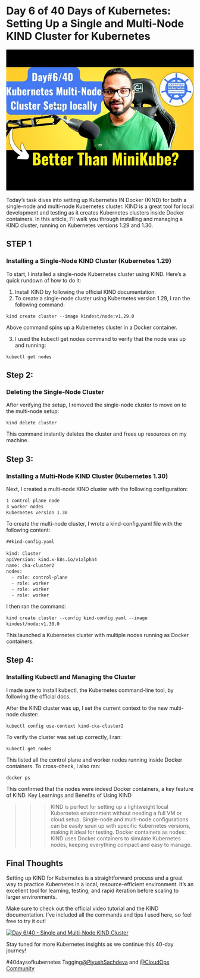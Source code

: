 # Day 6 of 40 Days of Kubernetes: Setting Up a Single and Multi-Node KIND Cluster for Kubernetes

<img src='./assets/6.png'>

Today’s task dives into setting up Kubernetes IN Docker (KIND) for both a single-node and multi-node Kubernetes cluster. KIND is a great tool for local development and testing as it creates Kubernetes clusters inside Docker containers. In this article, I’ll walk you through installing and managing a KIND cluster, running on Kubernetes versions 1.29 and 1.30.
## STEP 1
### Installing a Single-Node KIND Cluster (Kubernetes 1.29)
To start, I installed a single-node Kubernetes cluster using KIND. Here’s a quick rundown of how to do it:
1. Install KIND by following the official KIND documentation.
2. To create a single-node cluster using Kubernetes version 1.29, I ran the following command:
```
kind create cluster --image kindest/node:v1.29.0
```
Above command spins up a Kubernetes cluster in a Docker container.

3. I used the kubectl get nodes command to verify that the node was up and running:
```
kubectl get nodes
```
## Step 2:
### Deleting the Single-Node Cluster

After verifying the setup, I removed the single-node cluster to move on to the multi-node setup:
```
kind delete cluster
```
This command instantly deletes the cluster and frees up resources on my machine.
## Step 3:
### Installing a Multi-Node KIND Cluster (Kubernetes 1.30)

Next, I created a multi-node KIND cluster with the following configuration:

    1 control plane node
    3 worker nodes
    Kubernetes version 1.30

To create the multi-node cluster, I wrote a kind-config.yaml file with the following content:
```
##kind-config.yaml

kind: Cluster
apiVersion: kind.x-k8s.io/v1alpha4
name: cka-cluster2
nodes:
  - role: control-plane
  - role: worker
  - role: worker
  - role: worker

```
I then ran the command:
```
kind create cluster --config kind-config.yaml --image kindest/node:v1.30.0
```
This launched a Kubernetes cluster with multiple nodes running as Docker containers.
## Step 4:
### Installing Kubectl and Managing the Cluster
I made sure to install kubectl, the Kubernetes command-line tool, by following the official docs.

After the KIND cluster was up, I set the current context to the new multi-node cluster:
```
kubectl config use-context kind-cka-cluster2
```
To verify the cluster was set up correctly, I ran:
```
kubectl get nodes
```
This listed all the control plane and worker nodes running inside Docker containers. To cross-check, I also ran:
```
docker ps
```
This confirmed that the nodes were indeed Docker containers, a key feature of KIND.
Key Learnings and Benefits of Using KIND

>>>KIND is perfect for setting up a lightweight local Kubernetes environment without needing a full VM or cloud setup.
Single-node and multi-node configurations can be easily spun up with specific Kubernetes versions, making it ideal for testing.
Docker containers as nodes: KIND uses Docker containers to simulate Kubernetes nodes, keeping everything compact and easy to manage.
>>>
## Final Thoughts

Setting up KIND for Kubernetes is a straightforward process and a great way to practice Kubernetes in a local, resource-efficient environment. It’s an excellent tool for learning, testing, and rapid iteration before scaling to larger environments.

Make sure to check out the official video tutorial and the KIND documentation. I’ve included all the commands and tips I used here, so feel free to try it out!

[![Day 6/40 - Single and Multi-Node KIND Cluster](https://img.youtube.com/vi/RORhczcOrWs/sddefault.jpg)](https://youtu.be/RORhczcOrWs)


Stay tuned for more Kubernetes insights as we continue this 40-day journey!

#40daysofkubernetes
Tagging[@PiyushSachdeva](https://www.linkedin.com/in/piyush-sachdeva) and [@CloudOps Community](https://www.linkedin.com/company/thecloudopscomm)